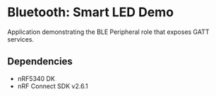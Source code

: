 # Bluetooth: Smart LED Demo

Application demonstrating the BLE Peripheral role that exposes GATT services.

## Dependencies

- nRF5340 DK
- nRF Connect SDK v2.6.1
